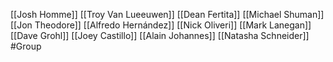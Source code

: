 
[[Josh Homme]]
[[Troy Van Lueeuwen]]
[[Dean Fertita]]
[[Michael Shuman]]
[[Jon Theodore]]
[[Alfredo Hernández]]
[[Nick Oliveri]]
[[Mark Lanegan]]
[[Dave Grohl]]
[[Joey Castillo]]
[[Alain Johannes]]
[[Natasha Schneider]]
#Group 